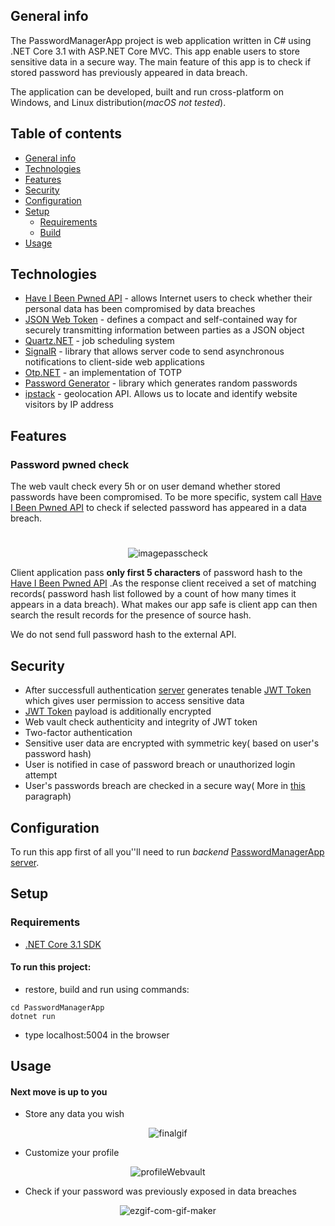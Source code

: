 
## General info
The PasswordManagerApp project is web application written in C# using .NET Core 3.1 with ASP.NET Core MVC. This app enable users to store sensitive data in a secure way. The main feature of this app is to check if stored password has previously appeared in data breach. 

The application can be developed, built and run cross-platform on Windows, and Linux distribution(*macOS not tested*).

## Table of contents
* [General info](#general-info)
* [Technologies](#technologies)
* [Features](#features)
* [Security](#security)
* [Configuration](#configuration)
* [Setup](#setup)
    * [Requirements](#requirements)
    * [Build](#to-run-this-project)
* [Usage](#usage)

## Technologies

* [Have I Been Pwned API](https://haveibeenpwned.com) - allows Internet users to check whether their personal data has been compromised by data breaches
* [JSON Web Token](https://jwt.io/) - defines a compact and self-contained way for securely transmitting information between parties as a JSON object
* [Quartz.NET](https://www.quartz-scheduler.net/) - job scheduling system
* [SignalR](https://dotnet.microsoft.com/apps/aspnet/signalr) - library that allows server code to send asynchronous notifications to client-side web applications
* [Otp.NET](https://www.nuget.org/packages/Otp.NET) - an implementation of TOTP
* [Password Generator](https://www.nuget.org/packages/PasswordGenerator/) - library which generates random passwords
* [ipstack](https://ipstack.com/) - geolocation API. Allows us to locate and identify website visitors by IP address 

## Features

### Password pwned check

The web vault check every 5h or on user demand whether stored passwords have been compromised. To be more specific, system call
[Have I Been Pwned API](https://haveibeenpwned.com) to check if selected password has appeared in a data breach.


#
<p align="center"> <img src="https://i.ibb.co/Y7SF041/image.png" alt="imagepasscheck"></p>

Client application pass **only first 5 characters** of password hash to the [Have I Been Pwned API](https://haveibeenpwned.com)
 .As the response client received a set of matching records( password hash list followed by a count of how many times it appears in a data breach). What makes our app safe is client app can then search the result records for the presence of source hash. 

We do not send full password hash to the external API.



## Security

* After successfull authentication [server](https://github.com/PrzemyslawRodzik/PasswordManagerAppServer) generates tenable [JWT Token](https://jwt.io/) which gives user permission to access sensitive data
* [JWT Token](https://jwt.io/) payload is additionally encrypted
* Web vault check authenticity and integrity of JWT token
* Two-factor authentication
* Sensitive user data are encrypted with symmetric key( based on user's password hash) 
* User is notified in case of password breach or unauthorized login attempt
* User's passwords breach are checked in a secure way( More in [this](#password-pwned-check) paragraph)




## Configuration 
 To run this app first of all you''ll need to run *backend* [PasswordManagerApp server](https://github.com/PrzemyslawRodzik/PasswordManagerAppServer).
 

 
## Setup
### Requirements

- [.NET Core 3.1 SDK](https://www.microsoft.com/net/download/core)

#### To run this project:
* restore, build and run using commands:

```
cd PasswordManagerApp
dotnet run
```
* type localhost:5004 in the browser



## Usage

#### Next move is up to you

* Store any data you wish

<p align="center">
<img src="https://i.ibb.co/tpzSVRH/finalgif.gif" alt="finalgif" >
</p>


* Customize your profile
<p align="center">
<img src="https://i.ibb.co/RP38tCc/image.png" alt="profileWebvault">
</p>

* Check if your password was previously exposed in data breaches 

<p align="center">
<img src="https://i.ibb.co/F03NgvK/ezgif-com-gif-maker.gif" alt="ezgif-com-gif-maker">
</p>









